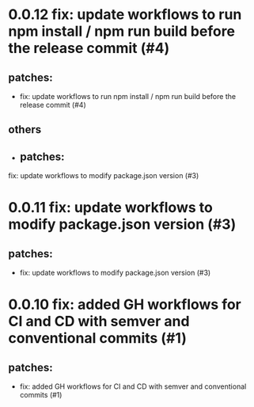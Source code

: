 # 0.0.12 fix: update workflows to run npm install / npm run build before the release commit (#4)

## patches:
* fix: update workflows to run npm install / npm run build before the release commit (#4)
## others
* ## patches:
fix: update workflows to modify package.json version (#3)

# 0.0.11 fix: update workflows to modify package.json version (#3)

## patches:
* fix: update workflows to modify package.json version (#3)

# 0.0.10 fix: added GH workflows for CI and CD with semver and conventional commits (#1)

## patches:
* fix: added GH workflows for CI and CD with semver and conventional commits (#1)

